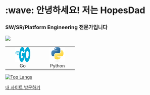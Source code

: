 <h1 align="left" id="HopeDad-title">:wave: 안녕하세요! 저는 HopesDad</h1>
<h3 align="left">SW/SR/Platform Engineering 전문가입니다</h3>
<a href="https://hits.seeyoufarm.com"><img src="https://hits.seeyoufarm.com/api/count/incr/badge.svg?url=https%3A%2F%2Fgithub.com%2FHopesDad%2Fhit-counter&count_bg=%2379C83D&title_bg=%23555555&icon=&icon_color=%23E7E7E7&title=hits&edge_flat=false"/></a>
<br>

<table>
  <tr>
    <td align="center" width="96">
      <a href="#HopesDad-tech">
        <img src="./img/go-flat.svg" width="48" height="48" alt="Golang" />
      </a>
      <br>Go
    </td>
    <td align="center" width="96">
      <a href="#HopeDad-tech">
        <img src="./img/python-original.svg" width="48" height="48" alt="Python" />
      </a>
      <br>Python
    </td>
    <!-- 다른 기술 아이콘 및 설명 추가 -->
  </tr>
</table>

[![Top Langs](https://github-readme-stats.vercel.app/api/top-langs/?username=HopesDad)](https://github.com/anuraghazra/github-readme-stats)

[내 사이트 방문하기](https://github.com/HopesDad)
